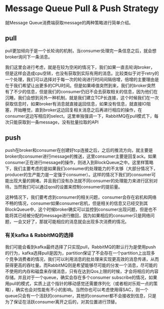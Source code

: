 # Message Queue Pull & Push Strategy

就Message Queue消费端获取message的两种策略进行简单介绍。

## pull

pull更加倾向于是一个长轮询的机制，当consumer处理完一条信息之后，就会想broker询问下一条消息。

我们这里会进行考虑，就是在较为空闲的情况下，我们如果一直去轮询broker，但是这样会造成cpu空转，也没有获取到实际有用的消息。比较类似于对于retry的一个处理，我们可以选择对于每一次的轮询进行时间间隔倍增，倍增的主要理由是在于我们希望让出更多的CPU时间。但是如果峰值突然到来，我们的broker突然有了不少的信息，但是我们的consumer仍旧不会去获取相关的信息，因为他们在沉睡。我们会想到另外一种机制，就是我们建立TCP长连接，这个时候我们在一次获取信息时，如果broker有消息就直接返回信息，如果没有信息，就直接IO阻塞，开始睡觉，直到broker这边回复相关消息之后再进行相应的操作，在consumer这边写相应的select。这里单独强调一下，RabbitMQ在pull模式下，每次只能获取到一条message，没有批量拉取的API

## push

push在broker和consumer在创建好tcp连接之后，之后的推流方向，就主要是broker向consumer进行message的推送，这里consumer主要是回复ack。如果consumer正在进行message的操作，则进入到BlockQueue之中。这里样策略下，我们主要考虑的是如果我们consumer的处理能力的不太够（大部分情况下，producer的生产能力是一定强于consumer）。这样的情况下我们的consumer可能出现大量的拥堵。并且我们没有办法就不同consumer的处理能力来进行区别对待。当然我们可以通过qos的设置来控制consumer的提前量。

这种情况下，我们要考虑到consumer的相关问题，consumer会存在宕机和网络不畅的情况，consumer如果consumer宕机，但是相关的信息又已经交到其BlockQueue中，这个时候broker确实可以监控到consumer出现问题，但是也不能将其已经被分配的message进行撤回，因为如果相应的consumer只是网络问题，一会又好了，那就可能相应的消息就会出现多次消费的情况。

### 有关kafka & RabbitMQ的选择

我们可能会看到kafka最终选择了只实现pull，RabbitMQ的默认行为是使用push的行为，kafka选择pull是因为，partition保证了不会存在一个partition上出现多个竞争消费者的情况，我们可以利用消息的批处理来实现更高效的消息传递，从而获得更高的吞吐量。而RabbitMQ则是希望能够尽可能的分发一个消息，尽可能的不使用的内存和磁盘来存储消息，只有在达到Qos上限的时候，才会将相应的内容存储。并且对于一个queue，确实会存在多个consumer subscribe的情况，如果用pull的模式，实质上这个指针的移动感觉还需要序列化（或者相对乐观一点的策略），确实也会对性能有不小的影响。当然你也可以考虑使用得SAC，则一个queue只会有一个活跃的consumer，其他的consumer都不会接收到信息，只是为了保证在活跃consumer离开之后的，对其位置进行顶替。

